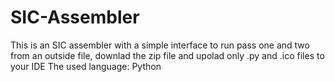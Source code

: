 # SIC-Assembler
This is an SIC assembler with a simple interface to run pass one and two from an outside file, downlad the zip file and upolad only .py and .ico files to your IDE
The used language: Python
